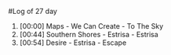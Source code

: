 #Log of 27 day

1. [00:00] Maps - We Can Create - To The Sky
1. [00:44] Southern Shores - Estrisa - Estrisa
1. [00:54] Desire - Estrisa - Escape
